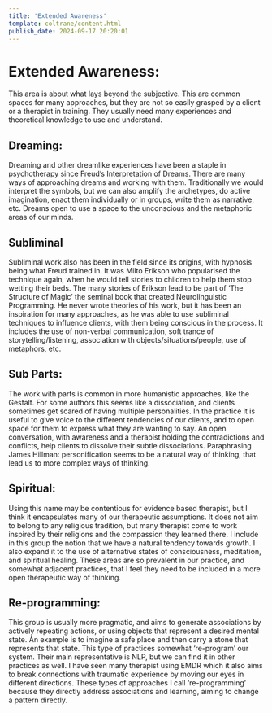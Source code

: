 ```yaml
---
title: 'Extended Awareness'
template: coltrane/content.html
publish_date: 2024-09-17 20:20:01
---
```



# Extended Awareness:
This area is about what lays beyond the subjective. This are common spaces for many approaches, but they are not so easily grasped by a client or a therapist in training. They usually need many experiences and theoretical knowledge to use and understand. 

## Dreaming:
Dreaming and other dreamlike experiences have been a staple in psychotherapy since Freud’s Interpretation of Dreams. There are many ways of approaching dreams and working with them. 
Traditionally we would interpret the symbols, but we can also amplify the archetypes, do active imagination, enact them individually or in groups, write them as narrative, etc.
Dreams open to use a space to the unconscious and the metaphoric areas of our minds. 

## Subliminal
Subliminal work also has been in the field since its origins, with hypnosis being what Freud trained in. It was Milto Erikson who popularised the technique again, when he would tell stories to children to help them stop wetting their beds.
The many stories of Erikson lead to be part of ‘The Structure of Magic’ the seminal book that created Neurolinguistic Programming. He never wrote theories of his work, but it has been an inspiration for many approaches, as he was able to use subliminal techniques to influence clients, with them being conscious in the process.
It includes the use of non-verbal communication, soft trance of storytelling/listening, association with objects/situations/people, use of metaphors, etc.

## Sub Parts:
The work with parts is common in more humanistic approaches, like the Gestalt. For some authors this seems like a dissociation, and clients sometimes get scared of having multiple personalities.
In the practice it is useful to give voice to the different tendencies of our clients, and to open space for them to express what they are wanting to say. An open conversation, with awareness and a therapist holding the contradictions and conflicts, help clients to dissolve their subtle dissociations.
Paraphrasing  James Hillman: personification seems to be a natural way of thinking, that lead us to more complex ways of thinking.

## Spiritual:
Using this name may be contentious for evidence based therapist, but I think it encapsulates many of our therapeutic assumptions. It does not aim to belong to any religious tradition, but many therapist come to work inspired by their religions and the compassion they learned there.
I include in this group the notion that we have a natural tendency towards growth. I also expand it to the use of alternative states of consciousness, meditation, and spiritual healing. These areas are so prevalent in our practice, and somewhat adjacent practices, that I feel they need to be included in a more open therapeutic way of thinking.

## Re-programming:
This group is usually more pragmatic, and aims to generate associations by actively repeating actions, or using objects that represent a desired mental state. An example is to imagine a safe place and then carry a stone that represents that state. 
This type of practices somewhat ‘re-program’ our system. Their main representative is NLP, but we can find it in other practices as well. I have seen many therapist using EMDR which it also aims to break connections with traumatic experience by moving our eyes in different directions. 
These types of approaches I call ‘re-programming’ because they directly address associations and learning, aiming to change a pattern directly.
